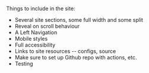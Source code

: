 Things to include in the site:

- Several site sections, some full width and some split
- Reveal on scroll behaviour
- A Left Navigation
- Mobile styles
- Full accessibility
- Links to site resources -- configs, source
- Make sure to set up Github repo with actions, etc.
- Testing
